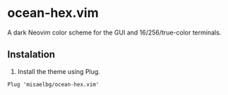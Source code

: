 # ocean-hex.vim

A dark Neovim color scheme for the GUI and 16/256/true-color terminals.

## Instalation

1. Install the theme using Plug.

```
Plug 'misaelbg/ocean-hex.vim'
```

